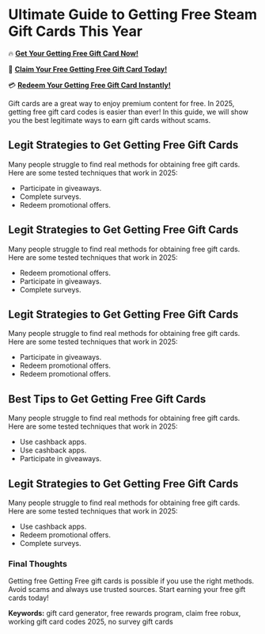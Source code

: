 # Ultimate Guide to Getting Free Steam Gift Cards This Year

🔥 **[Get Your Getting Free Gift Card Now!](https://www.apkhub.site/)**  

🎁 **[Claim Your Free Getting Free Gift Card Today!](https://www.apkhub.site/)**  

💳 **[Redeem Your Getting Free Gift Card Instantly!](https://www.apkhub.site/)**  

Gift cards are a great way to enjoy premium content for free. In 2025, getting free gift card codes is easier than ever! In this guide, we will show you the best legitimate ways to earn gift cards without scams.

## Legit Strategies to Get Getting Free Gift Cards

Many people struggle to find real methods for obtaining free gift cards. Here are some tested techniques that work in 2025:

- Participate in giveaways.
- Complete surveys.
- Redeem promotional offers.

## Legit Strategies to Get Getting Free Gift Cards

Many people struggle to find real methods for obtaining free gift cards. Here are some tested techniques that work in 2025:

- Redeem promotional offers.
- Participate in giveaways.
- Complete surveys.

## Legit Strategies to Get Getting Free Gift Cards

Many people struggle to find real methods for obtaining free gift cards. Here are some tested techniques that work in 2025:

- Participate in giveaways.
- Redeem promotional offers.
- Redeem promotional offers.

## Best Tips to Get Getting Free Gift Cards

Many people struggle to find real methods for obtaining free gift cards. Here are some tested techniques that work in 2025:

- Use cashback apps.
- Use cashback apps.
- Participate in giveaways.

## Legit Strategies to Get Getting Free Gift Cards

Many people struggle to find real methods for obtaining free gift cards. Here are some tested techniques that work in 2025:

- Use cashback apps.
- Redeem promotional offers.
- Complete surveys.

### Final Thoughts

Getting free Getting Free gift cards is possible if you use the right methods. Avoid scams and always use trusted sources. Start earning your free gift cards today!

**Keywords:** gift card generator, free rewards program, claim free robux, working gift card codes 2025, no survey gift cards
